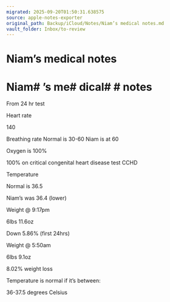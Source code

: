 ```yaml
---
migrated: 2025-09-20T01:50:31.638575
source: apple-notes-exporter
original_path: Backup/iCloud/Notes/Niam’s medical notes.md
vault_folder: Inbox/to-review
---
```

# Niam’s medical notes

# Niam# ’s me# dical#  # notes

From 24 hr test 

Heart rate 

140

Breathing rate
Normal is 30-60
Niam is at 60

Oxygen is 100%

100% on critical congenital heart disease test CCHD

Temperature 

Normal is 36.5

Niam’s was 36.4 (lower) 

Weight @ 9:17pm

6lbs 11.6oz

Down 5.86% (first 24hrs)

Weight @ 5:50am

6lbs 9.1oz

8.02% weight loss

Temperature is normal if it’s between:

36-37.5 degrees Celsius 

